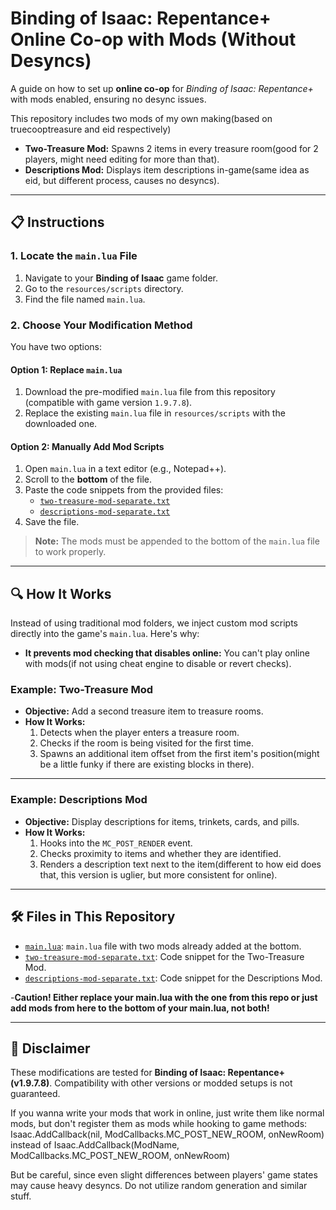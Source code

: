 # Binding of Isaac: Repentance+ Online Co-op with Mods (Without Desyncs)

A guide on how to set up **online co-op** for *Binding of Isaac: Repentance+* with mods enabled, ensuring no desync issues.

This repository includes two mods of my own making(based on truecooptreasure and eid respectively)
- **Two-Treasure Mod:** Spawns 2 items in every treasure room(good for 2 players, might need editing for more than that).
- **Descriptions Mod:** Displays item descriptions in-game(same idea as eid, but different process, causes no desyncs).

---

## 📋 Instructions

### 1. Locate the `main.lua` File
1. Navigate to your **Binding of Isaac** game folder.
2. Go to the `resources/scripts` directory.
3. Find the file named `main.lua`.

### 2. Choose Your Modification Method
You have two options:

#### Option 1: Replace `main.lua`
1. Download the pre-modified `main.lua` file from this repository (compatible with game version `1.9.7.8`).
2. Replace the existing `main.lua` file in `resources/scripts` with the downloaded one.

#### Option 2: Manually Add Mod Scripts
1. Open `main.lua` in a text editor (e.g., Notepad++).
2. Scroll to the **bottom** of the file.
3. Paste the code snippets from the provided files:
   - [`two-treasure-mod-separate.txt`](./two-treasure-mod-separate.txt)
   - [`descriptions-mod-separate.txt`](./descriptions-mod-separate.txt)
4. Save the file.

> **Note:** The mods must be appended to the bottom of the `main.lua` file to work properly.

---

## 🔍 How It Works
Instead of using traditional mod folders, we inject custom mod scripts directly into the game's `main.lua`. Here's why:

- **It prevents mod checking that disables online:** You can't play online with mods(if not using cheat engine to disable or revert checks).

### Example: Two-Treasure Mod
- **Objective:** Add a second treasure item to treasure rooms.
- **How It Works:**
  1. Detects when the player enters a treasure room.
  2. Checks if the room is being visited for the first time.
  3. Spawns an additional item offset from the first item's position(might be a little funky if there are existing blocks in there).

---

### Example: Descriptions Mod
- **Objective:** Display descriptions for items, trinkets, cards, and pills.
- **How It Works:**
  1. Hooks into the `MC_POST_RENDER` event.
  2. Checks proximity to items and whether they are identified.
  3. Renders a description text next to the item(different to how eid does that, this version is uglier, but more consistent for online).

---

## 🛠️ Files in This Repository
- [`main.lua`](./main.lua): `main.lua` file with two mods already added at the bottom.
- [`two-treasure-mod-separate.txt`](./two-treasure-mod-separate.txt): Code snippet for the Two-Treasure Mod.
- [`descriptions-mod-separate.txt`](./descriptions-mod-separate.txt): Code snippet for the Descriptions Mod.

-**Caution! Either replace your main.lua with the one from this repo or just add mods from here to the bottom of your main.lua, not both!**

---

## 🚨 Disclaimer
These modifications are tested for **Binding of Isaac: Repentance+ (v1.9.7.8)**. Compatibility with other versions or modded setups is not guaranteed.

If you wanna write your mods that work in online, just write them like normal mods, but don't register them as mods while hooking to game methods:
Isaac.AddCallback(nil, ModCallbacks.MC_POST_NEW_ROOM, onNewRoom)
instead of
Isaac.AddCallback(ModName, ModCallbacks.MC_POST_NEW_ROOM, onNewRoom)

But be careful, since even slight differences between players' game states may cause heavy desyncs.
Do not utilize random generation and similar stuff.